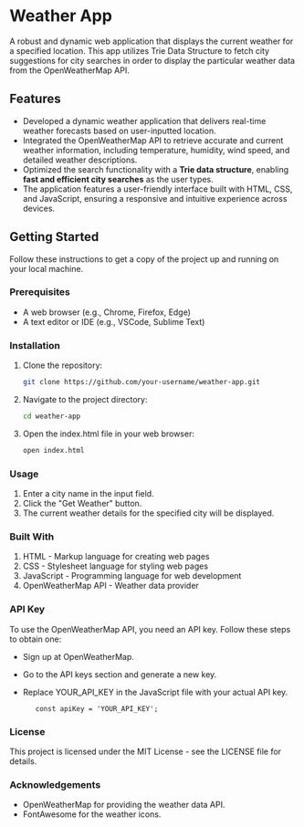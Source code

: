 # Weather App

A robust and dynamic web application that displays the current weather for a specified location. This app utilizes Trie Data Structure to fetch city suggestions for city searches in order to display the particular weather data from the OpenWeatherMap API.

## Features

-	Developed a dynamic weather application that delivers real-time weather forecasts based on user-inputted location.
-	 Integrated the OpenWeatherMap API to retrieve accurate and current weather information, including temperature, humidity, wind speed, and detailed weather descriptions.
-	Optimized the search functionality with a **Trie data structure**, enabling **fast and efficient city searches** as the user types.
-	The application features a user-friendly interface built with HTML, CSS, and JavaScript, ensuring a responsive and intuitive experience across devices. 



## Getting Started

Follow these instructions to get a copy of the project up and running on your local machine.

### Prerequisites

- A web browser (e.g., Chrome, Firefox, Edge)
- A text editor or IDE (e.g., VSCode, Sublime Text)

### Installation

1. Clone the repository:

   ```bash
   git clone https://github.com/your-username/weather-app.git
2. Navigate to the project directory:
   
   ```bash
   cd weather-app
3. Open the index.html file in your web browser:
   ```bash
   open index.html


### Usage
  1. Enter a city name in the input field.
  2. Click the "Get Weather" button.
  3. The current weather details for the specified city will be displayed.

### Built With

1. HTML - Markup language for creating web pages
2. CSS - Stylesheet language for styling web pages
3. JavaScript - Programming language for web development
4. OpenWeatherMap API - Weather data provider

### API Key
To use the OpenWeatherMap API, you need an API key. Follow these steps to obtain one:
   - Sign up at OpenWeatherMap.
   
   - Go to the API keys section and generate a new key.
   
   - Replace YOUR_API_KEY in the JavaScript file with your actual API key. 

            const apiKey = 'YOUR_API_KEY';


### License
This project is licensed under the MIT License - see the LICENSE file for details.

### Acknowledgements
  - OpenWeatherMap for providing the weather data API.
  - FontAwesome for the weather icons.

